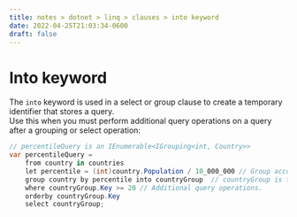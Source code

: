 ```yaml
---
title: notes > dotnet > linq > clauses > into keyword
date: 2022-04-25T21:03:34-0600
draft: false
---
```

# Into keyword
The `into` keyword is used in a select or group clause to create a temporary identifier that stores a query.  
Use this when you must perform additional query operations on a query after a grouping or select operation:

```cs
// percentileQuery is an IEnumerable<IGrouping<int, Country>>
var percentileQuery =
    from country in countries
    let percentile = (int)country.Population / 10_000_000 // Group according to population in ranges of 10M.
    group country by percentile into countryGroup  // countryGroup is the temporary identifer.
    where countryGroup.Key >= 20 // Additional query operations.
    orderby countryGroup.Key
    select countryGroup;
```
